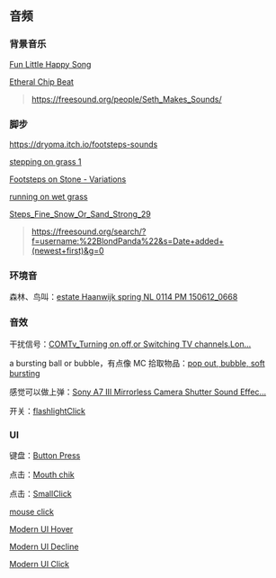 ## 音频

### 背景音乐

[Fun Little Happy Song](https://freesound.org/people/Seth_Makes_Sounds/sounds/722428/)

[Etheral Chip Beat](https://freesound.org/people/Seth_Makes_Sounds/sounds/722430/)

> https://freesound.org/people/Seth_Makes_Sounds/

### 脚步

https://dryoma.itch.io/footsteps-sounds

[stepping on grass 1](https://freesound.org/people/FOSSarts/sounds/740144/)

[Footsteps on Stone - Variations](https://freesound.org/people/SecureSubset/sounds/784301/)

[running on wet grass](https://freesound.org/people/saangosu/sounds/781080/)

[Steps_Fine_Snow_Or_Sand_Strong_29](https://freesound.org/people/BlondPanda/sounds/778568/)

> https://freesound.org/search/?f=username:%22BlondPanda%22&s=Date+added+(newest+first)&g=0

### 环境音

森林、鸟叫：[estate Haanwijk spring NL 0114 PM 150612_0668](https://freesound.org/people/klankbeeld/sounds/782952/)

### 音效

干扰信号：[COMTv_Turning on,off,or Switching TV channels.Lon...](https://freesound.org/people/newlocknew/sounds/784184/)

a bursting ball or bubble，有点像 MC 拾取物品：[pop out, bubble, soft bursting](https://freesound.org/people/chaferwitt/sounds/776443/)

感觉可以做上弹：[Sony A7 III Mirrorless Camera Shutter Sound Effec...](https://freesound.org/people/olehenriksen/sounds/771255/)

开关：[flashlightClick](https://freesound.org/people/quetum/sounds/770346/)

### UI

键盘：[Button Press](https://freesound.org/people/SecureSubset/sounds/784500/)

点击：[Mouth chik](https://freesound.org/people/Sadiquecat/sounds/784042/)

点击：[SmallClick](https://freesound.org/people/kreha/sounds/773604/)

[mouse click](https://freesound.org/people/joop221262eljoop/sounds/769729/)

[Modern UI Hover](https://freesound.org/people/yuugfr1a/sounds/770203/)

[Modern UI Decline](https://freesound.org/people/yuugfr1a/sounds/770202/)

[Modern UI Click](https://freesound.org/people/yuugfr1a/sounds/770201/)

